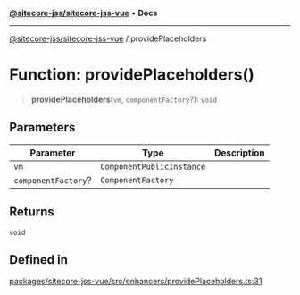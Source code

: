 [**@sitecore-jss/sitecore-jss-vue**](../README.md) • **Docs**

***

[@sitecore-jss/sitecore-jss-vue](../README.md) / providePlaceholders

# Function: providePlaceholders()

> **providePlaceholders**(`vm`, `componentFactory`?): `void`

## Parameters

| Parameter | Type | Description |
| ------ | ------ | ------ |
| `vm` | `ComponentPublicInstance` |  |
| `componentFactory`? | `ComponentFactory` |  |

## Returns

`void`

## Defined in

[packages/sitecore-jss-vue/src/enhancers/providePlaceholders.ts:31](https://github.com/Sitecore/jss/blob/e846f486ba4fde6c8c1b45e6e57475c6839dad97/packages/sitecore-jss-vue/src/enhancers/providePlaceholders.ts#L31)
